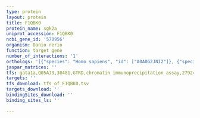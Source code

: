 ```yaml
---
type: protein
layout: protein
title: F1QBK0
protein_name: sgk2a
uniprot_accession: F1QBK0
ncbi_gene_id: '570956'
organism: Danio rerio
function: target gene
number_of_interactions: '1'
orthologs: '[{"species": "Homo sapiens", "id": ["A0A0G2JNI2"]}, {"species": "Mus musculus", "id": ["<a href=\"/protein/q9qzs5\">Q9QZS5</a>"]}, {"species": "Rattus norvegicus", "id": ["<a href=\"/protein/r9pxx7\">R9PXX7</a>"]}, {"species": "Caenorhabditis elegans", "id": ["<a href=\"/protein/q2pj68\">Q2PJ68</a>"]}]'
jaspar_matrices: ''
tfs: gata1a,Q05AJ3,30481,GTRD,chromatin immunoprecipitation assay,27924024%5Buid%5D,No
targets: ''
tfs_download: tfs_of_F1QBK0.tsv
targets_download: ''
bindingSites_download: ''
binding_sites_ls: ''

---
```

